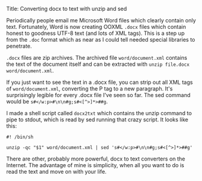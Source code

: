 Title: Converting docx to text with unzip and sed

Periodically people email me Microsoft Word files which clearly contain
only text.  Fortunately, Word is now creating OOXML `.docx` files which
contain honest to goodness UTF-8 text (and lots of XML tags).  This is a
step up from the `.doc` format which as near as I could tell needed
special libraries to penetrate.

`.docx` files are zip archives.  The archived file `word/document.xml`
contains the text of the document itself and can be extracted with
`unzip file.docx word/document.xml`.

If you just want to see the text in a .docx file, you can strip out all
XML tags of `word/document.xml`, converting the P tag to a new
paragraph.  It's surprisingly legible for every .docx file I've seen so
far.  The sed command would be `s#</w:p>#\n\n#g;s#<[^>]*>##g`.

I made a shell script called `docx2txt` which contains the unzip command
to pipe to stdout, which is read by sed running that crazy script.  It
looks like this:

    #! /bin/sh

    unzip -qc "$1" word/document.xml | sed 's#</w:p>#\n\n#g;s#<[^>]*>##g'

There are other, probably more powerful, docx to text converters on the
Internet.  The advantage of mine is simplicity, when all you want to do
is read the text and move on with your life.
